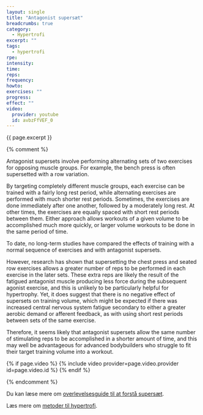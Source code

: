 ```yaml
---
layout: single
title: "Antagonist supersæt"
breadcrumbs: true
category:
  - Hypertrofi
excerpt: ""
tags:
  - hypertrofi
rpe: 
intensity: 
time: 
reps: 
frequency: 
howto:
exercises: ""
progress:
effect: ""
video:
  provider: youtube
  id: avbzFfVEF_0
---
```


{{ page.excerpt }}

{% comment %}

Antagonist supersets involve performing alternating sets of two exercises for opposing muscle groups. For example, the bench press is often supersetted with a row variation.

By targeting completely different muscle groups, each exercise can be trained with a fairly long rest period, while alternating exercises are performed with much shorter rest periods. Sometimes, the exercises are done immediately after one another, followed by a moderately long rest. At other times, the exercises are equally spaced with short rest periods between them. Either approach allows workouts of a given volume to be accomplished much more quickly, or larger volume workouts to be done in the same period of time.

To date, no long-term studies have compared the effects of training with a normal sequence of exercises and with antagonist supersets.

However, research has shown that supersetting the chest press and seated row exercises allows a greater number of reps to be performed in each exercise in the later sets. These extra reps are likely the result of the fatigued antagonist muscle producing less force during the subsequent agonist exercise, and this is unlikely to be particularly helpful for hypertrophy. Yet, it does suggest that there is no negative effect of supersets on training volume, which might be expected if there was increased central nervous system fatigue secondary to either a greater aerobic demand or afferent feedback, as with using short rest periods between sets of the same exercise.

Therefore, it seems likely that antagonist supersets allow the same number of stimulating reps to be accomplished in a shorter amount of time, and this may well be advantageous for advanced bodybuilders who struggle to fit their target training volume into a workout.

{% if page.video %}
  {% include video provider=page.video.provider id=page.video.id %}
{% endif %}

{% endcomment %}

Du kan læse mere om [overlevelsesguide til at forstå supersæt](/guide-superset/).


Læs mere om [metoder til hypertrofi](/hypertrofi-metoder/).
